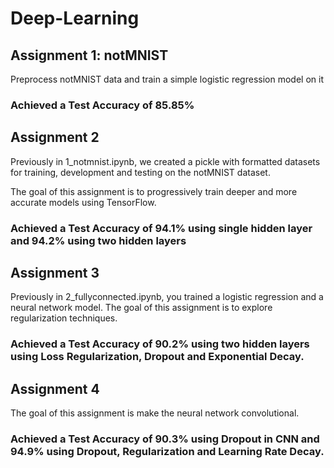# Deep-Learning

## Assignment 1: notMNIST
Preprocess notMNIST data and train a simple logistic regression model on it
### Achieved a Test Accuracy of 85.85%

## Assignment 2
Previously in 1_notmnist.ipynb, we created a pickle with formatted datasets for training, development and testing on the notMNIST dataset.

The goal of this assignment is to progressively train deeper and more accurate models using TensorFlow.
### Achieved a Test Accuracy of 94.1% using single hidden layer and 94.2% using two hidden layers

## Assignment 3
Previously in 2_fullyconnected.ipynb, you trained a logistic regression and a neural network model.
The goal of this assignment is to explore regularization techniques.

 ### Achieved a Test Accuracy of 90.2% using two hidden layers using Loss Regularization, Dropout and Exponential Decay.
 
## Assignment 4
The goal of this assignment is make the neural network convolutional. 
 
 ### Achieved a Test Accuracy of 90.3% using Dropout in CNN and 94.9% using Dropout, Regularization and Learning Rate Decay.
 
 

